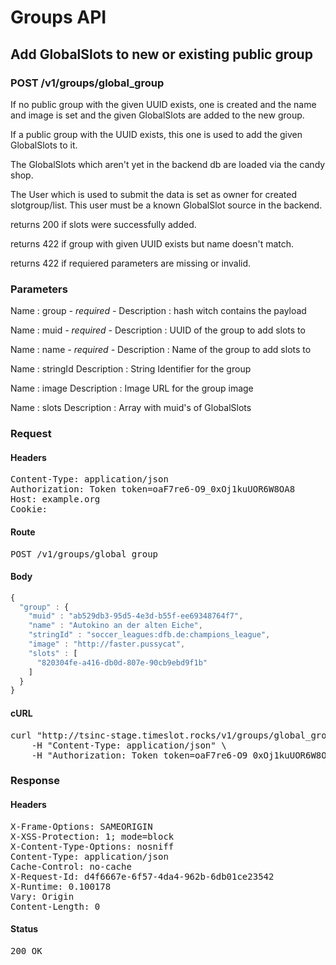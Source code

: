 # Groups API

## Add GlobalSlots to new or existing public group

### POST /v1/groups/global_group

If no public group with the given UUID exists, one is created and the name and image is set and the given GlobalSlots are added to the new group.

If a public group with the UUID exists, this one is used to add the given GlobalSlots to it.

The GlobalSlots which aren&#39;t yet in the backend db are loaded via the candy shop.

The User which is used to submit the data is set as owner for created slotgroup/list. This user must be a known GlobalSlot source in the backend.

returns 200 if slots were successfully added.

returns 422 if group with given UUID exists but name doesn&#39;t match.

returns 422 if requiered parameters are missing or invalid.

### Parameters

Name : group *- required -*
Description : hash witch contains the payload

Name : muid *- required -*
Description : UUID of the group to add slots to

Name : name *- required -*
Description : Name of the group to add slots to

Name : stringId
Description : String Identifier for the group

Name : image
Description : Image URL for the group image

Name : slots
Description : Array with muid&#39;s of GlobalSlots

### Request

#### Headers

<pre>Content-Type: application/json
Authorization: Token token=oaF7re6-O9_0xOj1kuUOR6W8OA8
Host: example.org
Cookie: </pre>

#### Route

<pre>POST /v1/groups/global_group</pre>

#### Body
```javascript
{
  "group" : {
    "muid" : "ab529db3-95d5-4e3d-b55f-ee69348764f7",
    "name" : "Autokino an der alten Eiche",
    "stringId" : "soccer_leagues:dfb.de:champions_league",
    "image" : "http://faster.pussycat",
    "slots" : [
      "820304fe-a416-db0d-807e-90cb9ebd9f1b"
    ]
  }
}
```


#### cURL

<pre class="request">curl &quot;http://tsinc-stage.timeslot.rocks/v1/groups/global_group&quot; -d &#39;{&quot;group&quot;:{&quot;muid&quot;:&quot;ab529db3-95d5-4e3d-b55f-ee69348764f7&quot;,&quot;name&quot;:&quot;Autokino an der alten Eiche&quot;,&quot;stringId&quot;:&quot;soccer_leagues:dfb.de:champions_league&quot;,&quot;image&quot;:&quot;http://faster.pussycat&quot;,&quot;slots&quot;:[&quot;820304fe-a416-db0d-807e-90cb9ebd9f1b&quot;]}}&#39; -X POST \
	-H &quot;Content-Type: application/json&quot; \
	-H &quot;Authorization: Token token=oaF7re6-O9_0xOj1kuUOR6W8OA8&quot;</pre>

### Response

#### Headers

<pre>X-Frame-Options: SAMEORIGIN
X-XSS-Protection: 1; mode=block
X-Content-Type-Options: nosniff
Content-Type: application/json
Cache-Control: no-cache
X-Request-Id: d4f6667e-6f57-4da4-962b-6db01ce23542
X-Runtime: 0.100178
Vary: Origin
Content-Length: 0</pre>

#### Status

<pre>200 OK</pre>

